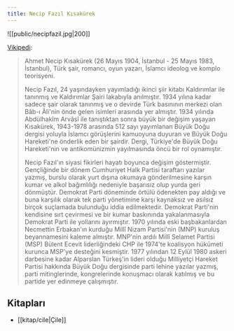 ```yaml
---
title: Necip Fazıl Kısakürek
---
```


![[public/necipfazil.jpg|200]]

[Vikipedi](https://tr.wikipedia.org/wiki/Necip_Faz%C4%B1l_K%C4%B1sak%C3%BCrek):
> Ahmet Necip Kısakürek (26 Mayıs 1904, İstanbul - 25 Mayıs 1983, İstanbul), Türk şair, romancı, oyun yazarı, İslamcı ideolog ve komplo teorisyeni.
>
> Necip Fazıl, 24 yaşındayken yayımladığı ikinci şiir kitabı Kaldırımlar ile tanınmış ve Kaldırımlar Şairi lakabıyla anılmıştır. 1934 yılına kadar sadece şair olarak tanınmış ve o devirde Türk basınının merkezi olan Bâb-ı Âli'nin önde gelen isimleri arasında yer almıştır. 1934 yılında Abdülhakîm Arvâsî ile tanıştıktan sonra büyük bir değişim yaşayan Kısakürek, 1943-1978 arasında 512 sayı yayımlanan Büyük Doğu dergisi yoluyla İslamcı görüşlerini kamuoyuna duyuran ve Büyük Doğu Hareketi'ne önderlik eden bir şairdir. Dergi, Türkiye'de Büyük Doğu Hareketi'nin ve antikomünizmin yayılmasında öncü bir rol oynamıştır.
>
> Necip Fazıl'ın siyasi fikirleri hayatı boyunca değişim göstermiştir. Gençliğinde bir dönem Cumhuriyet Halk Partisi taraftarı yazılar yazmış, burslu olarak yurt dışına okumaya gönderilmesine karşın kumar ve alkol bağımlılığı nedeniyle başarısız olup yurda geri dönmüştür. Demokrat Parti döneminde örtülü ödenekten pay aldığı ve buna karşılık olarak tek parti yönetimine karşı kaynaksız ve asılsız birçok suçlamada bulunduğu iddia edilmektedir. Demokrat Parti'nin kendisine sırt çevirmesi ve bir kumar baskınında yakalanmasıyla Demokrat Parti ile yollarını ayırmıştır. 1970 yılında eski başbakanlardan Necmettin Erbakan'ın kurduğu Millî Nizam Partisi'nin (MNP) kuruluş beyannamesini kaleme almıştır. MNP'nin ardılı Millî Selamet Partisi (MSP) Bülent Ecevit liderliğindeki CHP ile 1974'te koalisyon hükûmeti kurunca MSP'ye desteğini kesmiştir. 1977 yılından 12 Eylül 1980 askeri darbesine kadar Alparslan Türkeş'in lideri olduğu Milliyetçi Hareket Partisi hakkında Büyük Doğu dergisinde parti lehine yazılar yazmış, parti mitinglerinde, kongrelerinde konuşmacı olarak katılmış ve bu partide yer edinmeye çalışmıştır.

## Kitapları
- [[kitap/cile|Çile]]